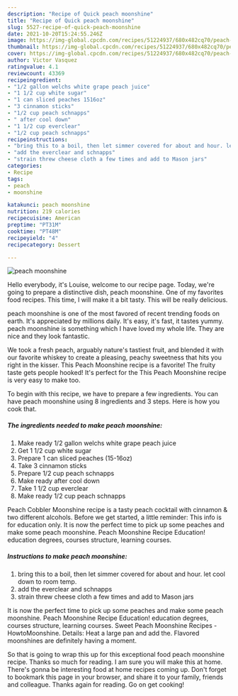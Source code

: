 ```yaml
---
description: "Recipe of Quick peach moonshine"
title: "Recipe of Quick peach moonshine"
slug: 5527-recipe-of-quick-peach-moonshine
date: 2021-10-20T15:24:55.246Z
image: https://img-global.cpcdn.com/recipes/51224937/680x482cq70/peach-moonshine-recipe-main-photo.jpg
thumbnail: https://img-global.cpcdn.com/recipes/51224937/680x482cq70/peach-moonshine-recipe-main-photo.jpg
cover: https://img-global.cpcdn.com/recipes/51224937/680x482cq70/peach-moonshine-recipe-main-photo.jpg
author: Victor Vasquez
ratingvalue: 4.1
reviewcount: 43369
recipeingredient:
- "1/2 gallon welchs white grape peach juice"
- "1 1/2 cup white sugar"
- "1 can sliced peaches 1516oz"
- "3 cinnamon sticks"
- "1/2 cup peach schnapps"
- " after cool down"
- "1 1/2 cup everclear"
- "1/2 cup peach schnapps"
recipeinstructions:
- "bring this to a boil, then let simmer covered for about and hour. let cool down to room temp."
- "add the everclear and schnapps"
- "strain threw cheese cloth a few times and add to Mason jars"
categories:
- Recipe
tags:
- peach
- moonshine

katakunci: peach moonshine 
nutrition: 219 calories
recipecuisine: American
preptime: "PT31M"
cooktime: "PT48M"
recipeyield: "4"
recipecategory: Dessert

---
```



![peach moonshine](https://img-global.cpcdn.com/recipes/51224937/680x482cq70/peach-moonshine-recipe-main-photo.jpg)

Hello everybody, it's Louise, welcome to our recipe page. Today, we're going to prepare a distinctive dish, peach moonshine. One of my favorites food recipes. This time, I will make it a bit tasty. This will be really delicious.

peach moonshine is one of the most favored of recent trending foods on earth. It's appreciated by millions daily. It's easy, it's fast, it tastes yummy. peach moonshine is something which I have loved my whole life. They are nice and they look fantastic.

We took a fresh peach, arguably nature&#39;s tastiest fruit, and blended it with our favorite whiskey to create a pleasing, peachy sweetness that hits you right in the kisser. This Peach Moonshine recipe is a favorite! The fruity taste gets people hooked! It&#39;s perfect for the This Peach Moonshine recipe is very easy to make too.


To begin with this recipe, we have to prepare a few ingredients. You can have peach moonshine using 8 ingredients and 3 steps. Here is how you cook that.

<!--inarticleads1-->

##### The ingredients needed to make peach moonshine:

1. Make ready 1/2 gallon welchs white grape peach juice
1. Get 1 1/2 cup white sugar
1. Prepare 1 can sliced peaches (15-16oz)
1. Take 3 cinnamon sticks
1. Prepare 1/2 cup peach schnapps
1. Make ready  after cool down
1. Take 1 1/2 cup everclear
1. Make ready 1/2 cup peach schnapps


Peach Cobbler Moonshine recipe is a tasty peach cocktail with cinnamon &amp; two different alcohols. Before we get started, a little reminder: This info is for education only. It is now the perfect time to pick up some peaches and make some peach moonshine. Peach Moonshine Recipe Education! education degrees, courses structure, learning courses. 

<!--inarticleads2-->

##### Instructions to make peach moonshine:

1. bring this to a boil, then let simmer covered for about and hour. let cool down to room temp.
1. add the everclear and schnapps
1. strain threw cheese cloth a few times and add to Mason jars


It is now the perfect time to pick up some peaches and make some peach moonshine. Peach Moonshine Recipe Education! education degrees, courses structure, learning courses. Sweet Peach Moonshine Recipes - HowtoMoonshine. Details: Heat a large pan and add the. Flavored moonshines are definitely having a moment. 

So that is going to wrap this up for this exceptional food peach moonshine recipe. Thanks so much for reading. I am sure you will make this at home. There's gonna be interesting food at home recipes coming up. Don't forget to bookmark this page in your browser, and share it to your family, friends and colleague. Thanks again for reading. Go on get cooking!
